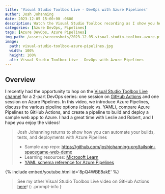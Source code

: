 ```yaml
---
title: 'Visual Studio Toolbox Live - DevOps with Azure Pipelines'
author: Josh Johanning
date: 2023-12-05 15:00:00 -0600
description: Watch the Visual Studio Toolbox recording as I show you how you can automate your builds, tests, and deployments with Azure Pipelines
categories: [Azure DevOps, Pipelines]
tags: [Azure DevOps, Azure Pipelines]
img_path: /assets/screenshots/2023-12-05-visual-studio-toolbox-azure-pipelines
image:
  path: visual-studio-toolbox-azure-pipelines.jpg
  width: 100%
  height: 100%
  alt: Visual Studio Toolbox Live - DevOps with Azure Pipelines
---
```


## Overview

I recently had the opportunity to hop on the [Visual Studio Toolbox Live channel](https://www.youtube.com/@visualstudio/streams) for a 2-part DevOps series: one session on [GitHub Actions](/posts/visual-studio-toolbox-github-actions/) and one session on Azure Pipelines. In this video, we introduce Azure Pipelines, discuss the various pipeline options (classic vs. YAML), compare Azure Pipelines to GitHub Actions, and create a pipeline to build and deploy a sample web app to Azure. I had a great time with Leslie and Robert, and I hope you enjoy the videos!

> Josh Johanning returns to show how you can automate your builds, tests, and deployments with Azure Pipelines
>
> - Sample app repo: https://github.com/joshjohanning-org/tailspin-spacegame-web-demo
> - Learning resources: [Microsoft Learn](https://learn.microsoft.com/en-us/training/browse/?terms=azure%20pipelines&resource_type=learning%20path)
> - [YAML schema reference for Azure Pipelines](https://learn.microsoft.com/en-us/azure/devops/pipelines/yaml-schema/?view=azure-pipelines)

{% include embed/youtube.html id='8pQ4WBE8akE' %}

> See my other Visual Studio Toolbox Live video on GitHub Actions [here](/posts/visual-studio-toolbox-github-actions/)!
{: .prompt-info }
